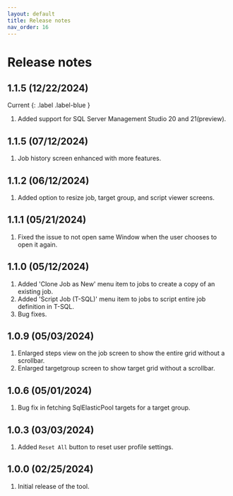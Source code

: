 ```yaml
---
layout: default
title: Release notes
nav_order: 16
---
```


# Release notes
## 1.1.5 (12/22/2024)
Current
{: .label .label-blue }
1. Added support for SQL Server  Management Studio 20 and 21(preview).


## 1.1.5 (07/12/2024)
1. Job history screen enhanced with more features.

## 1.1.2 (06/12/2024)
1. Added option to resize job, target group, and script viewer screens.

## 1.1.1 (05/21/2024)
1. Fixed the issue to not open same Window when the user chooses to open it again.   

## 1.1.0 (05/12/2024)
1. Added 'Clone Job as New' menu item to jobs to create a copy of an existing job.
2. Added 'Script Job (T-SQL)' menu item to jobs to script entire job definition in T-SQL.
3. Bug fixes.

## 1.0.9 (05/03/2024) 
1. Enlarged steps view on the job screen to show the entire grid without a scrollbar.
2. Enlarged targetgroup screen to show target grid without a scrollbar.
   
## 1.0.6 (05/01/2024) 
1. Bug fix in fetching SqlElasticPool targets for a target group. 

## 1.0.3 (03/03/2024) 
1. Added `Reset All` button to reset user profile settings.

## 1.0.0 (02/25/2024) 
1. Initial release of the tool.

